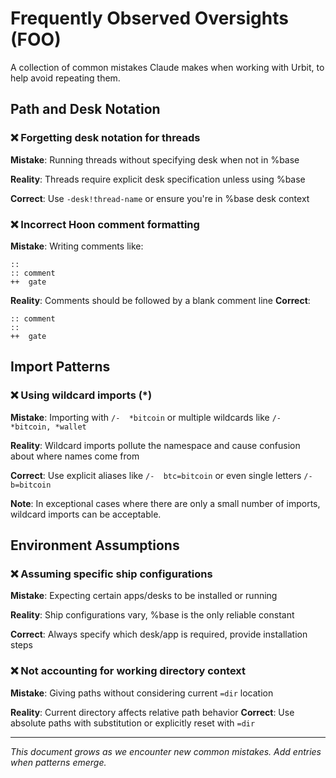 # Frequently Observed Oversights (FOO)

A collection of common mistakes Claude makes when working with Urbit, to help avoid repeating them.

## Path and Desk Notation

### ❌ Forgetting desk notation for threads
**Mistake**: Running threads without specifying desk when not in %base

**Reality**: Threads require explicit desk specification unless using %base

**Correct**: Use `-desk!thread-name` or ensure you're in %base desk context

### ❌ Incorrect Hoon comment formatting
**Mistake**: Writing comments like:
```hoon
::
:: comment
++  gate
```
**Reality**: Comments should be followed by a blank comment line
**Correct**: 
```hoon
:: comment
::
++  gate
```

## Import Patterns

### ❌ Using wildcard imports (*) 
**Mistake**: Importing with `/-  *bitcoin` or multiple wildcards like `/-  *bitcoin, *wallet`

**Reality**: Wildcard imports pollute the namespace and cause confusion about where names come from

**Correct**: Use explicit aliases like `/-  btc=bitcoin` or even single letters `/-  b=bitcoin`

**Note**: In exceptional cases where there are only a small number of imports, wildcard imports can be acceptable.

## Environment Assumptions

### ❌ Assuming specific ship configurations
**Mistake**: Expecting certain apps/desks to be installed or running

**Reality**: Ship configurations vary, %base is the only reliable constant

**Correct**: Always specify which desk/app is required, provide installation steps

### ❌ Not accounting for working directory context
**Mistake**: Giving paths without considering current `=dir` location

**Reality**: Current directory affects relative path behavior
**Correct**: Use absolute paths with substitution or explicitly reset with `=dir`

---

*This document grows as we encounter new common mistakes. Add entries when patterns emerge.*
